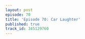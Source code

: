 ```yaml
---
layout: post
episode: 70
title: 'Episode 70: Car Laughter'
published: true
track_id: 345129760
---
```

<div class='list post-player' track='{{page.track_id}}'></div>

